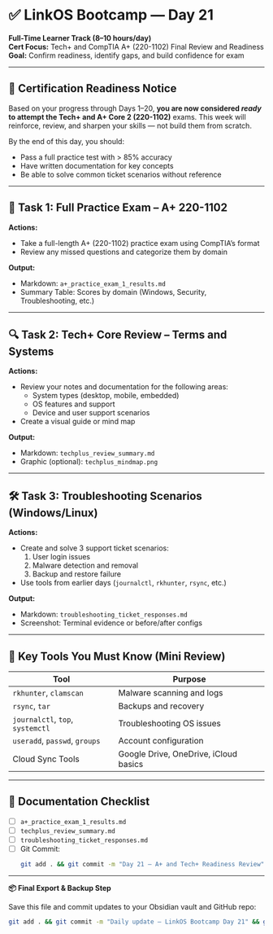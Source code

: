 # ✅ LinkOS Bootcamp — Day 21

**Full-Time Learner Track (8–10 hours/day)**  
**Cert Focus:** Tech+ and CompTIA A+ (220-1102) Final Review and Readiness  
**Goal:** Confirm readiness, identify gaps, and build confidence for exam

---

## 🎯 Certification Readiness Notice

Based on your progress through Days 1–20, **you are now considered *ready* to attempt the Tech+ and A+ Core 2 (220-1102)** exams. This week will reinforce, review, and sharpen your skills — not build them from scratch.

By the end of this day, you should:
- Pass a full practice test with > 85% accuracy
- Have written documentation for key concepts
- Be able to solve common ticket scenarios without reference

---

## 🧪 Task 1: Full Practice Exam – A+ 220-1102

**Actions:**  
- Take a full-length A+ (220-1102) practice exam using CompTIA’s format  
- Review any missed questions and categorize them by domain

**Output:**  
- Markdown: `a+_practice_exam_1_results.md`  
- Summary Table: Scores by domain (Windows, Security, Troubleshooting, etc.)

---

## 🔍 Task 2: Tech+ Core Review – Terms and Systems

**Actions:**  
- Review your notes and documentation for the following areas:  
  - System types (desktop, mobile, embedded)  
  - OS features and support  
  - Device and user support scenarios  
- Create a visual guide or mind map

**Output:**  
- Markdown: `techplus_review_summary.md`  
- Graphic (optional): `techplus_mindmap.png`

---

## 🛠️ Task 3: Troubleshooting Scenarios (Windows/Linux)

**Actions:**  
- Create and solve 3 support ticket scenarios:
  1. User login issues
  2. Malware detection and removal
  3. Backup and restore failure
- Use tools from earlier days (`journalctl`, `rkhunter`, `rsync`, etc.)

**Output:**  
- Markdown: `troubleshooting_ticket_responses.md`  
- Screenshot: Terminal evidence or before/after configs

---

## 🧰 Key Tools You Must Know (Mini Review)

| Tool              | Purpose                                |
|-------------------|----------------------------------------|
| `rkhunter`, `clamscan` | Malware scanning and logs         |
| `rsync`, `tar`    | Backups and recovery                   |
| `journalctl`, `top`, `systemctl` | Troubleshooting OS issues |
| `useradd`, `passwd`, `groups` | Account configuration       |
| Cloud Sync Tools  | Google Drive, OneDrive, iCloud basics |

---

## 📁 Documentation Checklist

- [ ] `a+_practice_exam_1_results.md`  
- [ ] `techplus_review_summary.md`  
- [ ] `troubleshooting_ticket_responses.md`  
- [ ] Git Commit:
  ```bash
  git add . && git commit -m "Day 21 – A+ and Tech+ Readiness Review" && git push origin main
  ```

---

**📦 Final Export & Backup Step**

Save this file and commit updates to your Obsidian vault and GitHub repo:

```bash
git add . && git commit -m "Daily update – LinkOS Bootcamp Day 21" && git push origin main
```
